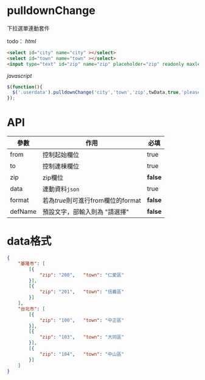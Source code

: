 pulldownChange
==============

下拉選單連動套件

todo：
*html*
 ```html
<select id="city" name="city" ></select>
<select id="town" name="town" ></select>
<input type="text" id="zip" name="zip" placeholder="zip" readonly maxlength="4" tabindex="-1" />
```
*javascript*
```javascript
$(function(){
  $('.userdata').pulldownChange('city','town','zip',twData,true,'please select');
});
```

API
===
參數 | 作用 | 必填
--- | --- | ---
from | 控制起始欄位 | true
to | 控制連棟欄位 | true
zip | zip欄位 | **false**
data | 連動資料`json` | true
format | 若為*true*則可進行from欄位的format | **false**
defName | 預設文字，部輸入則為 "請選擇" | **false**

data格式
=======
```json
{
	"基隆市": [
		[{
			"zip": "200",	"town": "仁愛區"
		}],
		[{
			"zip": "201",	"town": "信義區"
		}]
	],
	"台北市": [
		[{
			"zip": "100",	"town": "中正區"
		}],
		[{
			"zip": "103",	"town": "大同區"
		}],
		[{
			"zip": "104",	"town": "中山區"
		}]
	]
}
```
